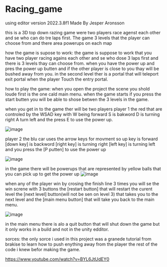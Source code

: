 # Racing_game
using editor version 2022.3.8f1
Made By Jesper Aronsson

this is a 3D top down razing game were two players race agenst each other and se who can do tre laps first.
The game 3 levels that the player can choose from and there area powerups on each map

 how the game is supose to work:
 the game is suppose to work that you have two player racing agains each other and se who dose 3 laps first and there is 3 levels thay can choose from.
 when you have the power up and pres the power up butten and if the other player is close to you thay will be bushed away from you.
 in the second level ther is a portal that will teleport exit portal when the player Touch the entry portal.


 how to play the game:
 when you open the project the scene you shold loude first is the one cald main menu. 
 when the game starts if you press the start butten you will be able to shose betwen the 3 levels in the game.

 
when you get in to the game ther will be two players player 1 the red that are controled by the WSAD key with W being forward S is bakword D is turning right A turn left and the press E to use the power up.

![image](https://github.com/shaddowking/Racing_game/assets/122523448/8b2bdf14-f1a8-46b5-8352-d28910ee849e)

player 2 the blu car uses the arrow keys for movment so up key is forward [down key] is backword [right key] is turning right [left key] is turning left and you press the [P putten] to use the power up

![image](https://github.com/shaddowking/Racing_game/assets/122523448/5bad9ea0-008c-4fa7-9fc1-cd4c97595ea7)

in the game there will be powerups that are represented by yellow balls that you can pick up to get the power up 
![image](https://github.com/shaddowking/Racing_game/assets/122523448/3716d862-794e-4766-a793-d26eb664f060)

when any of the player win by crosing the finish line 3 times you will se the win screne with 3 buttons the [restart button] that will restart the curent level the [next level] button(will not be sen on level 3) that takes you to the next level and the [main menu button] that will take you back to the main menu. 

![image](https://github.com/shaddowking/Racing_game/assets/122523448/d2ea8117-a6b2-44d0-bb6e-0672d1bd72c1)


in the main menu there is alo a quit button that will shut down the game but it only works in a build and not in the unity edditor.

sorces:
the only sorce i used in this project was a granede tutorial from brakise to learn how to push enything away from the player the rest of the code i knew befor making the game.

https://www.youtube.com/watch?v=BYL6JtUdEY0
